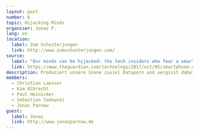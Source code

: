 ```yaml
---
layout: post
number: 6
topic: Hijacking Minds
organiser: Jonas P.
lang: en
location:
  label: Zum Schusterjungen
  link: http://www.zumschusterjungen.com/
source:
  label: "Our minds can be hijacked: the tech insiders who fear a smartphone dystopia"
  link: https://www.theguardian.com/technology/2017/oct/05/smartphone-addiction-silicon-valley-dystopia
description: Produziert unsere Szene zuviel Dataporn und vergisst dabei das eigentliche Ziel? Das wäre Informationen zu vermitteln und Aktionen mit einem wirklichen Mehrwert zu ermöglichen/anzuregen?
members:
  - Christian Laesser
  - Kim Albrecht
  - Paul Heinicker
  - Sebastian Sadowski
  - Jonas Parnow
guest:
  label: Jonas
  link: http://www.jonasparnow.de
---
```

